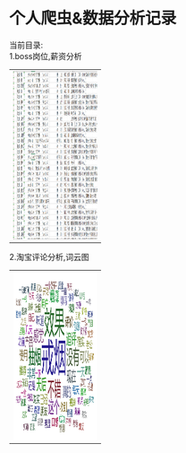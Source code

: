 # 个人爬虫&数据分析记录
当前目录:<br>
1.boss岗位,薪资分析<br>
<table>
  <tr>
    <td><center><img src="./public/1_excel.png" style="max-width: 150px; height: 300px;"></center></td>
  </tr>
</table>
2.淘宝评论分析,词云图<br>
<table>
  <tr>
    <td><center><img src="./public/2_词云图.png" style="max-width: 150px; height: 300px;"></center></td>
  </tr>
</table>
